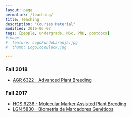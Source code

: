 ```yaml
---
layout: page
permalink: /teaching/
title: Teaching
description: "Courses Material"
modified: 2016-06-07
tags: [people, undergrads, MSc, PhD, postdocs]
#image:
#  feature: LogoFundoLaranja.jpg
#  thumb: LogoIconBlack.jpg

---
```



### Fall 2018

- [AGR 6322 - Advanced Plant Breeding](class/ad_plant/index.html)

### Fall 2017

- [HOS 6236 - Molecular Marker Assisted Plant Breeding](https://hos6236.github.io/hos6236.github/) 
- [LGN 5830 - Biometria de Marcadores Genéticos](http://augustogarcia.me/Biometria-de-Marcadores/)
